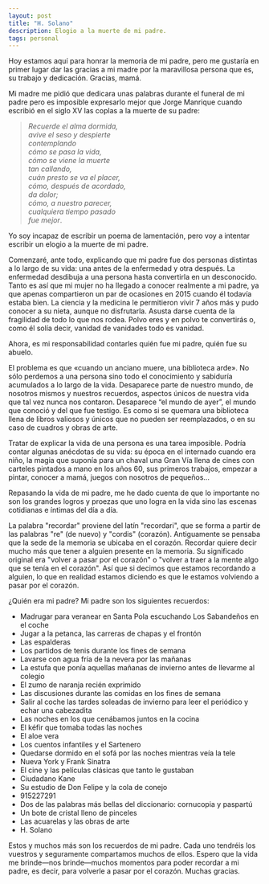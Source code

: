 ```yaml
---
layout: post
title: "H. Solano"
description: Elogio a la muerte de mi padre.
tags: personal
---
```


Hoy estamos aquí para honrar la memoria de mi padre, pero me gustaría en primer
lugar dar las gracias a mi madre por la maravillosa persona que es, su trabajo y
dedicación. Gracias, mamá.

Mi madre me pidió que dedicara unas palabras durante el funeral de mi padre pero
es imposible expresarlo mejor que Jorge Manrique cuando escribió en el siglo XV
las coplas a la muerte de su padre:

> *Recuerde el alma dormida,*  
> *avive el seso y despierte*  
> *contemplando*  
> *cómo se pasa la vida,*  
> *cómo se viene la muerte*  
> *tan callando,*  
> *cuán presto se va el placer,*  
> *cómo, después de acordado,*  
> *da dolor;*  
> *cómo, a nuestro parecer,*  
> *cualquiera tiempo pasado*  
> *fue mejor*.

Yo soy incapaz de escribir un poema de lamentación, pero voy a intentar escribir
un elogio a la muerte de mi padre.

Comenzaré, ante todo, explicando que mi padre fue dos personas distintas a lo
largo de su vida: una antes de la enfermedad y otra después. La enfermedad
desdibuja a una persona hasta convertirla en un desconocido. Tanto es así que mi
mujer no ha llegado a conocer realmente a mi padre, ya que apenas compartieron
un par de ocasiones en 2015 cuando él todavía estaba bien. La ciencia y la
medicina le permitieron vivir 7 años más y pudo conocer a su nieta, aunque no
disfrutarla. Asusta darse cuenta de la fragilidad de todo lo que nos rodea.
Polvo eres y en polvo te convertirás o, como él solía decir, vanidad de
vanidades todo es vanidad.

Ahora, es mi responsabilidad contarles quién fue mi padre, quién fue su abuelo.

El problema es que «cuando un anciano muere, una biblioteca arde». No sólo
perdemos a una persona sino todo el conocimiento y sabiduría acumulados a lo
largo de la vida. Desaparece parte de nuestro mundo, de nosotros mismos y
nuestros recuerdos, aspectos únicos de nuestra vida que tal vez nunca nos
contaron. Desaparece “el mundo de ayer”, el mundo que conoció y del que fue
testigo. Es como si se quemara una biblioteca llena de libros valiosos y únicos
que no pueden ser reemplazados, o en su caso de cuadros y obras de arte.

Tratar de explicar la vida de una persona es una tarea imposible. Podría
contar algunas anécdotas de su vida: su época en el internado cuando era niño,
la magia que suponía para un chaval una Gran Vía llena de cines con carteles
pintados a mano en los años 60, sus primeros trabajos, empezar a pintar, conocer
a mamá, juegos con nosotros de pequeños…

Repasando la vida de mi padre, me he dado cuenta de que lo importante no son los
grandes logros y proezas que uno logra en la vida sino las escenas cotidianas e
íntimas del día a día. 

La palabra "recordar" proviene del latín "recordari", que se forma a partir de
las palabras "re" (de nuevo) y "cordis" (corazón). Antiguamente se pensaba que
la sede de la memoria se ubicaba en el corazón. Recordar quiere decir mucho más
que tener a alguien presente en la memoria. Su significado original era "volver
a pasar por el corazón" o "volver a traer a la mente algo que se tenía en el
corazón". Así que si decimos que estamos recordando a alguien, lo que en
realidad estamos diciendo es que le estamos volviendo a pasar por el corazón.

¿Quién era mi padre? Mi padre son los siguientes recuerdos:

- Madrugar para veranear en Santa Pola escuchando Los Sabandeños en el coche
- Jugar a la petanca, las carreras de chapas y el frontón
- Las espalderas
- Los partidos de tenis durante los fines de semana
- Lavarse con agua fría de la nevera por las mañanas
- La estufa que ponía aquellas mañanas de invierno antes de llevarme al colegio
- El zumo de naranja recién exprimido
- Las discusiones durante las comidas en los fines de semana 
- Salir al coche las tardes soleadas de invierno para leer el periódico y echar una cabezadita
- Las noches en los que cenábamos juntos en la cocina
- El kéfir que tomaba todas las noches
- El aloe vera
- Los cuentos infantiles y el Sartenero
- Quedarse dormido en el sofá por las noches mientras veía la tele
- Nueva York y Frank Sinatra
- El cine y las películas clásicas que tanto le gustaban
- Ciudadano Kane
- Su estudio de Don Felipe y la cola de conejo
- 915227291
- Dos de las palabras más bellas del diccionario: cornucopia y paspartú
- Un bote de cristal lleno de pinceles
- Las acuarelas y las obras de arte
- H. Solano

Estos y muchos más son los recuerdos de mi padre. Cada uno tendréis los vuestros
y seguramente compartamos muchos de ellos. Espero que la vida me brinde—nos
brinde—muchos momentos para poder recordar a mi padre, es decir, para volverle a
pasar por el corazón. Muchas gracias.
